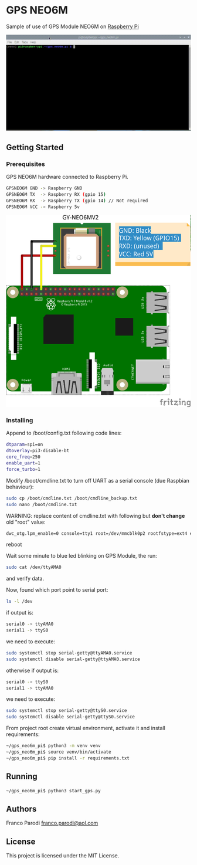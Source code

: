# GPS NEO6M 
Sample of use of GPS Module NEO6M on [Raspberry Pi](https://www.raspberrypi.org/) 


![Demo](docs/gps_neo6m_pi_demo.gif)

## Getting Started

### Prerequisites
GPS NEO6M hardware connected to Raspberry Pi.

```sh
GPSNEO6M GND -> Raspberry GND
GPSNEO6M TX  -> Raspberry RX (gpio 15)
GPSNEO6M RX  -> Raspberry TX (gpio 14) // Not required
GPSNEO6M VCC -> Raspberry 5v
```

![Schema](docs/gps_neo6m_pi_schema.png)

### Installing

Append to /boot/config.txt following code lines:

```sh
dtparam=spi=on
dtoverlay=pi3-disable-bt
core_freq=250
enable_uart=1
force_turbo=1
```

Modify /boot/cmdline.txt to turn off UART as a serial console (due Raspbian behaviour):
```sh
sudo cp /boot/cmdline.txt /boot/cmdline_backup.txt
sudo nano /boot/cmdline.txt
```

WARNING: replace content of cmdline.txt with following but **don't change** old "root" value:
```sh
dwc_otg.lpm_enable=0 console=tty1 root=/dev/mmcblk0p2 rootfstype=ext4 elevator=deadline fsck.repair=yes rootwait quiet splash plymouth.ignore-serial-consoles
```

reboot

Wait some minute to blue led blinking on GPS Module, the run:

```sh
sudo cat /dev/ttyAMA0

```
and verify data.

Now, found which port point to serial port:
```sh
ls -l /dev
```

if output is:
```sh
serial0 -> ttyAMA0
serial1 -> ttyS0
```

we need to execute:
```sh
sudo systemctl stop serial-getty@ttyAMA0.service
sudo systemctl disable serial-getty@ttyAMA0.service
```

otherwise if output is:
```sh
serial0 -> ttyS0
serial1 -> ttyAMA0
```

we need to execute:
```sh
sudo systemctl stop serial-getty@ttyS0.service
sudo systemctl disable serial-getty@ttyS0.service
```

From project root create virtual environment, activate it and install requirements:

```sh
~/gps_neo6m_pi$ python3 -m venv venv
~/gps_neo6m_pi$ source venv/bin/activate
~/gps_neo6m_pi$ pip install -r requirements.txt
```

## Running

```sh
~/gps_neo6m_pi$ python3 start_gps.py

```

## Authors 

Franco Parodi <franco.parodi@aol.com>

## License

This project is licensed under the MIT License.